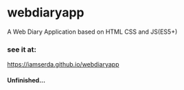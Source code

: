 # webdiaryapp
A Web Diary Application based on HTML CSS and JS(ES5+)

### see it at:
https://iamserda.github.io/webdiaryapp


#### Unfinished...

